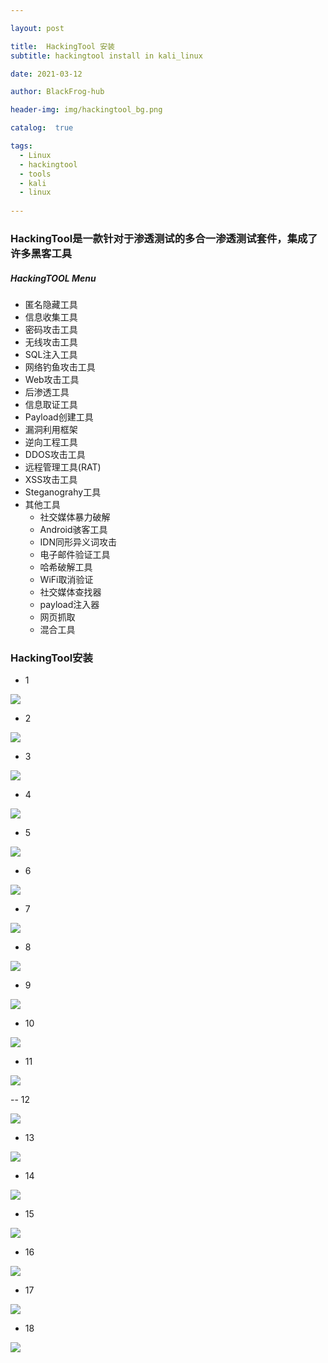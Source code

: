 ```yaml
---

layout: post

title:  HackingTool 安装
subtitle: hackingtool install in kali_linux

date: 2021-03-12

author: BlackFrog-hub

header-img: img/hackingtool_bg.png

catalog:  true

tags:
  - Linux
  - hackingtool
  - tools
  - kali
  - linux
  
---
```


###  HackingTool是一款针对于渗透测试的多合一渗透测试套件，集成了许多黑客工具
##### HackingTOOL Menu

- 匿名隐藏工具
- 信息收集工具
- 密码攻击工具
- 无线攻击工具
- SQL注入工具
- 网络钓鱼攻击工具
- Web攻击工具
- 后渗透工具
- 信息取证工具
- Payload创建工具
- 漏洞利用框架
- 逆向工程工具
- DDOS攻击工具
- 远程管理工具(RAT)
- XSS攻击工具
- Steganograhy工具
- 其他工具
  - 社交媒体暴力破解
  - Android骇客工具
  - IDN同形异义词攻击
  - 电子邮件验证工具
  - 哈希破解工具
  - WiFi取消验证
  - 社交媒体查找器
  - payload注入器
  - 网页抓取
  - 混合工具



### HackingTool安装

- 1

![](http://blackfrog.top/img/hackingtool_git.png)

- 2

![](http://blackfrog.top/img/hackingtool_1.png)

- 3

![](http://blackfrog.top/img/hackingtool_2.png)

- 4

![](http://blackfrog.top/img/hackingtool_3.png)

- 5

![](http://blackfrog.top/img/hackingtool_4.png)

- 6

![](http://blackfrog.top/img/hackingtool_5.png)

- 7

![](http://blackfrog.top/img/problem_1.png)

- 8

![](http://blackfrog.top/img/problem_2.png)

- 9

![](http://blackfrog.top/img/problem_3.png)

- 10

![](http://blackfrog.top/img/problem_4.png)

- 11

![](http://blackfrog.top/img/problem_5.png)

-- 12

![](http://blackfrog.top/img/problem_6.png)

- 13

![](http://blackfrog.top/img/hackingtool_6.png)

- 14

![](http://blackfrog.top/img/hackingtool_7.png)

- 15

![](http://blackfrog.top/img/hackingtool_8.png)

- 16

![](http://blackfrog.top/img/hackingtool_9.png)

- 17

![](http://blackfrog.top/img/hackingtool_10.png)

- 18

![](http://blackfrog.top/img/hackingtool_11.png)
